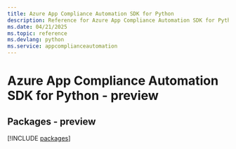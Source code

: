 ```yaml
---
title: Azure App Compliance Automation SDK for Python
description: Reference for Azure App Compliance Automation SDK for Python
ms.date: 04/21/2025
ms.topic: reference
ms.devlang: python
ms.service: appcomplianceautomation
---
```

# Azure App Compliance Automation SDK for Python - preview
## Packages - preview
[!INCLUDE [packages](app-compliance-automation-index.md)]